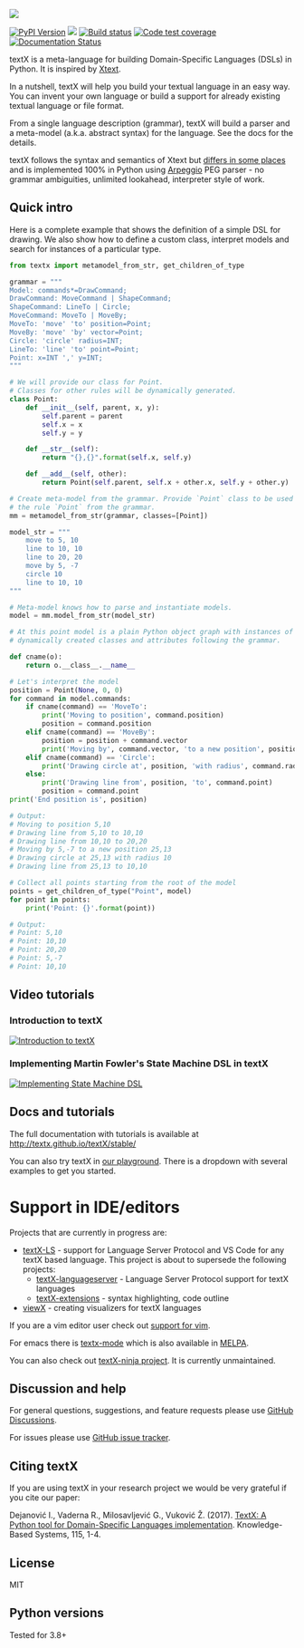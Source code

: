 ![](https://raw.githubusercontent.com/textX/textX/master/art/textX-logo.png)

[![PyPI Version](https://img.shields.io/pypi/v/textX.svg)](https://pypi.python.org/pypi/textX)
![](https://img.shields.io/pypi/l/textX.svg)
[![Build status](https://github.com/textx/textx/actions/workflows/ci-linux-ubuntu.yml/badge.svg)](https://github.com/textx/textx/actions)
[![Code test coverage](https://coveralls.io/repos/github/textX/textX/badge.svg?branch=master)](https://coveralls.io/github/textX/textX?branch=master)
[![Documentation Status](https://img.shields.io/badge/docs-latest-green.svg)](http://textx.github.io/textX/latest/)


textX is a meta-language for building Domain-Specific Languages (DSLs) in
Python. It is inspired by [Xtext].

In a nutshell, textX will help you build your textual language in an easy way.
You can invent your own language or build a support for already existing textual
language or file format.

From a single language description (grammar), textX will build a parser and a
meta-model (a.k.a. abstract syntax) for the language. See the docs for the
details.

textX follows the syntax and semantics of Xtext but [differs in some
places](http://textx.github.io/textX/latest/about/comparison/) and is
implemented 100% in Python using [Arpeggio] PEG parser - no grammar ambiguities,
unlimited lookahead, interpreter style of work.


## Quick intro

Here is a complete example that shows the definition of a simple DSL for
drawing. We also show how to define a custom class, interpret models and search
for instances of a particular type.

```python
from textx import metamodel_from_str, get_children_of_type

grammar = """
Model: commands*=DrawCommand;
DrawCommand: MoveCommand | ShapeCommand;
ShapeCommand: LineTo | Circle;
MoveCommand: MoveTo | MoveBy;
MoveTo: 'move' 'to' position=Point;
MoveBy: 'move' 'by' vector=Point;
Circle: 'circle' radius=INT;
LineTo: 'line' 'to' point=Point;
Point: x=INT ',' y=INT;
"""

# We will provide our class for Point.
# Classes for other rules will be dynamically generated.
class Point:
    def __init__(self, parent, x, y):
        self.parent = parent
        self.x = x
        self.y = y

    def __str__(self):
        return "{},{}".format(self.x, self.y)

    def __add__(self, other):
        return Point(self.parent, self.x + other.x, self.y + other.y)

# Create meta-model from the grammar. Provide `Point` class to be used for
# the rule `Point` from the grammar.
mm = metamodel_from_str(grammar, classes=[Point])

model_str = """
    move to 5, 10
    line to 10, 10
    line to 20, 20
    move by 5, -7
    circle 10
    line to 10, 10
"""

# Meta-model knows how to parse and instantiate models.
model = mm.model_from_str(model_str)

# At this point model is a plain Python object graph with instances of
# dynamically created classes and attributes following the grammar.

def cname(o):
    return o.__class__.__name__

# Let's interpret the model
position = Point(None, 0, 0)
for command in model.commands:
    if cname(command) == 'MoveTo':
        print('Moving to position', command.position)
        position = command.position
    elif cname(command) == 'MoveBy':
        position = position + command.vector
        print('Moving by', command.vector, 'to a new position', position)
    elif cname(command) == 'Circle':
        print('Drawing circle at', position, 'with radius', command.radius)
    else:
        print('Drawing line from', position, 'to', command.point)
        position = command.point
print('End position is', position)

# Output:
# Moving to position 5,10
# Drawing line from 5,10 to 10,10
# Drawing line from 10,10 to 20,20
# Moving by 5,-7 to a new position 25,13
# Drawing circle at 25,13 with radius 10
# Drawing line from 25,13 to 10,10

# Collect all points starting from the root of the model
points = get_children_of_type("Point", model)
for point in points:
    print('Point: {}'.format(point))

# Output:
# Point: 5,10
# Point: 10,10
# Point: 20,20
# Point: 5,-7
# Point: 10,10
```


## Video tutorials


### Introduction to textX


[![Introduction to
textX](https://img.youtube.com/vi/CN2IVtInapo/0.jpg)](https://www.youtube.com/watch?v=CN2IVtInapo)


### Implementing Martin Fowler's State Machine DSL in textX

[![Implementing State Machine
DSL](https://img.youtube.com/vi/HI14jk0JIR0/0.jpg)](https://www.youtube.com/watch?v=HI14jk0JIR0)


## Docs and tutorials

The full documentation with tutorials is available at
http://textx.github.io/textX/stable/

You can also try textX in [our
playground](https://textx.github.io/textx-playground/). There is a dropdown with
several examples to get you started.


# Support in IDE/editors

Projects that are currently in progress are:

- [textX-LS](https://github.com/textX/textX-LS) - support for Language Server
  Protocol and VS Code for any textX based language. This project is about to
  supersede the following projects:
  - [textX-languageserver](https://github.com/textX/textX-languageserver) -
    Language Server Protocol support for textX languages
  - [textX-extensions](https://github.com/textX/textX-extensions) - syntax
    highlighting, code outline
- [viewX](https://github.com/danielkupco/viewX-vscode) - creating visualizers
  for textX languages
  
If you are a vim editor user check
out [support for vim](https://github.com/textX/textx.vim/).

For emacs there is [textx-mode](https://github.com/textX/textx-mode) which is
also available in [MELPA](https://melpa.org/#/textx-mode).

You can also check
out [textX-ninja project](https://github.com/textX/textX-ninja). It is
currently unmaintained.


## Discussion and help

For general questions, suggestions, and feature requests please use [GitHub
Discussions](https://github.com/textX/textX/discussions).


For issues please use [GitHub issue
tracker](https://github.com/textX/textX/issues).


## Citing textX

If you are using textX in your research project we would be very grateful if you
cite our paper:

Dejanović I., Vaderna R., Milosavljević G., Vuković Ž. (2017). [TextX: A Python
tool for Domain-Specific Languages
implementation](https://www.doi.org/10.1016/j.knosys.2016.10.023).
Knowledge-Based Systems, 115, 1-4.


## License

MIT

## Python versions

Tested for 3.8+


[Arpeggio]: https://github.com/textX/Arpeggio
[Xtext]: http://www.eclipse.org/Xtext/
